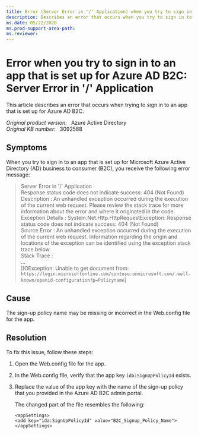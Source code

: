 ```yaml
---
title: Error (Server Error in '/' Application) when you try to sign in to an app that is set up for Azure AD B2C
description: Describes an error that occurs when you try to sign in to an app that is set up for Azure AD B2C.
ms.date: 05/22/2020
ms.prod-support-area-path: 
ms.reviewer: 
---
```

# Error when you try to sign in to an app that is set up for Azure AD B2C: Server Error in '/' Application

This article describes an error that occurs when trying to sign in to an app that is set up for Azure AD B2C.

_Original product version:_ &nbsp; Azure Active Directory  
_Original KB number:_ &nbsp; 3092588

## Symptoms

When you try to sign in to an app that is set up for Microsoft Azure Active Directory (AD) business to consumer (B2C), you receive the following error message:

> Server Error in '/' Application  
 Response status code does not indicate success: 404 (Not Found)  
 Description : An unhandled exception occurred during the execution of the current web request. Please review the stack trace for more information about the error and where it originated in the code.  
 Exception Details : System.Net.Http.HttpRequestException: Response status code does not indicate success: 404 (Not Found)  
 Source Error : An unhandled exception occurred during the execution of the current web request. Information regarding the origin and locations of the exception can be identified using the exception stack trace below.  
 Stack Trace :  
 ...  
 [IOException: Unable to get document from: `https://login.microsoftonline.com/contoso.onmicrosoft.com/.well-known/openid-configuration?p=Policyname`]  

## Cause

The sign-up policy name may be missing or incorrect in the Web.config file for the app.

## Resolution

To fix this issue, follow these steps:

1. Open the Web.config file for the app.
2. In the Web.config file, verify that the app key `ida:SignUpPolicyId` exists.
3. Replace the value of the app key with the name of the sign-up policy that you provided in the Azure AD B2C admin portal.

    The changed part of the file resembles the following:

    ```console
    <appSettings>
    <add key="ida:SignUpPolicyId" value="B2C_Signup_Policy_Name">
    </appSettings>
    ```
